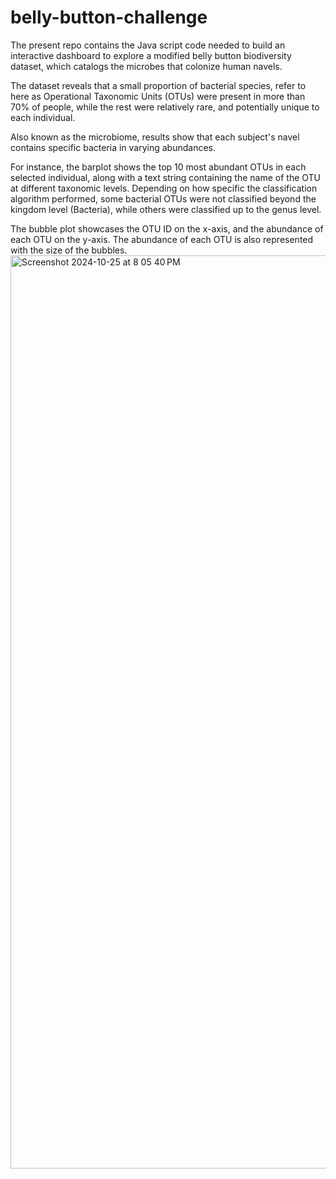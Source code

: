 # belly-button-challenge

The present repo contains the Java script code needed to build an interactive dashboard to explore a modified belly button biodiversity dataset, which catalogs the microbes that colonize human navels. 

The dataset reveals that a small proportion of bacterial species, refer to here as Operational Taxonomic Units (OTUs) were present in more than 70% of people, while the rest were relatively rare, and potentially unique to each individual. 

Also known as the microbiome, results show that each subject's navel contains specific bacteria in varying abundances. 

For instance, the barplot shows the top 10 most abundant OTUs in each selected individual, along with a text string containing the name of the OTU at different taxonomic levels. Depending on how specific the classification algorithm performed, some bacterial OTUs were not classified beyond the kingdom level (Bacteria), while others were classified up to the genus level.

The bubble plot showcases the OTU ID on the x-axis, and the abundance of each OTU on the y-axis. The abundance of each OTU is also represented with the size of the bubbles.
<img width="1461" alt="Screenshot 2024-10-25 at 8 05 40 PM" src="https://github.com/user-attachments/assets/7ec3aa4b-253a-4433-9d21-6e3791b666fa">

